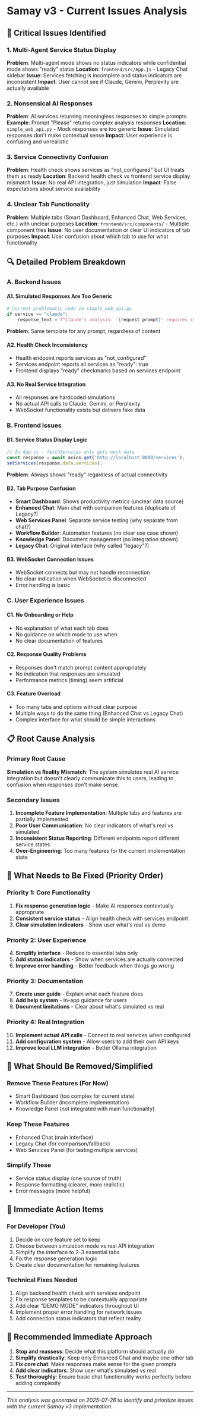 # Samay v3 - Current Issues Analysis

## 🚨 Critical Issues Identified

### 1. **Multi-Agent Service Status Display**
**Problem**: Multi-agent mode shows no status indicators while confidential mode shows "ready" status
**Location**: `frontend/src/App.js` - Legacy Chat sidebar
**Issue**: Services fetching is incomplete and status indicators are inconsistent
**Impact**: User cannot see if Claude, Gemini, Perplexity are actually available

### 2. **Nonsensical AI Responses**
**Problem**: AI services returning meaningless responses to simple prompts
**Example**: Prompt "Please" returns complex analysis responses
**Location**: `simple_web_api.py` - Mock responses are too generic
**Issue**: Simulated responses don't make contextual sense
**Impact**: User experience is confusing and unrealistic

### 3. **Service Connectivity Confusion**
**Problem**: Health check shows services as "not_configured" but UI treats them as ready
**Location**: Backend health check vs frontend service display mismatch
**Issue**: No real API integration, just simulation
**Impact**: False expectations about service availability

### 4. **Unclear Tab Functionality**
**Problem**: Multiple tabs (Smart Dashboard, Enhanced Chat, Web Services, etc.) with unclear purposes
**Location**: `frontend/src/components/` - Multiple component files
**Issue**: No user documentation or clear UI indicators of tab purposes
**Impact**: User confusion about which tab to use for what functionality

## 🔍 Detailed Problem Breakdown

### A. Backend Issues

#### A1. Simulated Responses Are Too Generic
```python
# Current problematic code in simple_web_api.py
if service == "claude":
    response_text = f"Claude's analysis: '{request.prompt}' requires structured thinking..."
```
**Problem**: Same template for any prompt, regardless of content

#### A2. Health Check Inconsistency
- Health endpoint reports services as "not_configured"
- Services endpoint reports all services as "ready": true
- Frontend displays "ready" checkmarks based on services endpoint

#### A3. No Real Service Integration
- All responses are hardcoded simulations
- No actual API calls to Claude, Gemini, or Perplexity
- WebSocket functionality exists but delivers fake data

### B. Frontend Issues

#### B1. Service Status Display Logic
```javascript
// In App.js - fetchServices only gets mock data
const response = await axios.get('http://localhost:8000/services');
setServices(response.data.services);
```
**Problem**: Always shows "ready" regardless of actual connectivity

#### B2. Tab Purpose Confusion
- **Smart Dashboard**: Shows productivity metrics (unclear data source)
- **Enhanced Chat**: Main chat with companion features (duplicate of Legacy?)
- **Web Services Panel**: Separate service testing (why separate from chat?)
- **Workflow Builder**: Automation features (no clear use case shown)
- **Knowledge Panel**: Document management (no integration shown)
- **Legacy Chat**: Original interface (why called "legacy"?)

#### B3. WebSocket Connection Issues
- WebSocket connects but may not handle reconnection
- No clear indication when WebSocket is disconnected
- Error handling is basic

### C. User Experience Issues

#### C1. No Onboarding or Help
- No explanation of what each tab does
- No guidance on which mode to use when
- No clear documentation of features

#### C2. Response Quality Problems
- Responses don't match prompt content appropriately
- No indication that responses are simulated
- Performance metrics (timing) seem artificial

#### C3. Feature Overload
- Too many tabs and options without clear purpose
- Multiple ways to do the same thing (Enhanced Chat vs Legacy Chat)
- Complex interface for what should be simple interactions

## 📋 Root Cause Analysis

### Primary Root Cause
**Simulation vs Reality Mismatch**: The system simulates real AI service integration but doesn't clearly communicate this to users, leading to confusion when responses don't make sense.

### Secondary Issues
1. **Incomplete Feature Implementation**: Multiple tabs and features are partially implemented
2. **Poor User Communication**: No clear indicators of what's real vs simulated
3. **Inconsistent Status Reporting**: Different endpoints report different service states
4. **Over-Engineering**: Too many features for the current implementation state

## 🎯 What Needs to Be Fixed (Priority Order)

### Priority 1: Core Functionality
1. **Fix response generation logic** - Make AI responses contextually appropriate
2. **Consistent service status** - Align health check with services endpoint
3. **Clear simulation indicators** - Show user what's real vs demo

### Priority 2: User Experience
4. **Simplify interface** - Reduce to essential tabs only
5. **Add status indicators** - Show when services are actually connected
6. **Improve error handling** - Better feedback when things go wrong

### Priority 3: Documentation
7. **Create user guide** - Explain what each feature does
8. **Add help system** - In-app guidance for users
9. **Document limitations** - Clear about what's simulated vs real

### Priority 4: Real Integration
10. **Implement actual API calls** - Connect to real services when configured
11. **Add configuration system** - Allow users to add their own API keys
12. **Improve local LLM integration** - Better Ollama integration

## 🚫 What Should Be Removed/Simplified

### Remove These Features (For Now)
- Smart Dashboard (too complex for current state)
- Workflow Builder (incomplete implementation)
- Knowledge Panel (not integrated with main functionality)

### Keep These Features
- Enhanced Chat (main interface)
- Legacy Chat (for comparison/fallback)
- Web Services Panel (for testing multiple services)

### Simplify These
- Service status display (one source of truth)
- Response formatting (clearer, more realistic)
- Error messages (more helpful)

## 📝 Immediate Action Items

### For Developer (You)
1. Decide on core feature set to keep
2. Choose between simulation mode vs real API integration
3. Simplify the interface to 2-3 essential tabs
4. Fix the response generation logic
5. Create clear documentation for remaining features

### Technical Fixes Needed
1. Align backend health check with services endpoint
2. Fix response templates to be contextually appropriate
3. Add clear "DEMO MODE" indicators throughout UI
4. Implement proper error handling for network issues
5. Add connection status indicators that reflect reality

## 🎯 Recommended Immediate Approach

1. **Stop and reassess**: Decide what this platform should actually do
2. **Simplify drastically**: Keep only Enhanced Chat and maybe one other tab
3. **Fix core chat**: Make responses make sense for the given prompts
4. **Add clear indicators**: Show user what's simulated vs real
5. **Test thoroughly**: Ensure basic chat functionality works perfectly before adding complexity

---

*This analysis was generated on 2025-07-26 to identify and prioritize issues with the current Samay v3 implementation.*